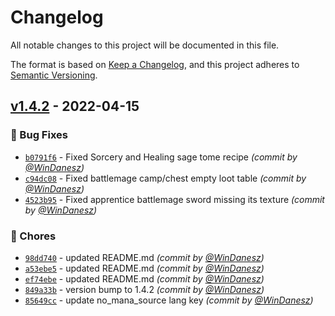 # Changelog
All notable changes to this project will be documented in this file.

The format is based on [Keep a Changelog](https://keepachangelog.com/en/1.0.0/),
and this project adheres to [Semantic Versioning](https://semver.org/spec/v2.0.0.html).

## [v1.4.2] - 2022-04-15
### :bug: Bug Fixes
- [`b0791f6`](https://github.com/WinDanesz/AncientSpellcraft/commit/b0791f6ce78407da42d9bdcc80d500f72b9010de) - Fixed Sorcery and Healing sage tome recipe *(commit by [@WinDanesz](https://github.com/WinDanesz))*
- [`c94dc08`](https://github.com/WinDanesz/AncientSpellcraft/commit/c94dc088322d05e31e9bd4a1219bcbd7a44bac90) - Fixed battlemage camp/chest empty loot table *(commit by [@WinDanesz](https://github.com/WinDanesz))*
- [`4523b95`](https://github.com/WinDanesz/AncientSpellcraft/commit/4523b95081428de0139afc52e7c2cf814805e026) - Fixed apprentice battlemage sword missing its texture *(commit by [@WinDanesz](https://github.com/WinDanesz))*

### :wrench: Chores
- [`98dd740`](https://github.com/WinDanesz/AncientSpellcraft/commit/98dd7407ddf1ef91e2c5fe0f2ea56c2a8a9ac216) - updated README.md *(commit by [@WinDanesz](https://github.com/WinDanesz))*
- [`a53ebe5`](https://github.com/WinDanesz/AncientSpellcraft/commit/a53ebe5590ba32cc08dde757c60da88c0c9bd032) - updated README.md *(commit by [@WinDanesz](https://github.com/WinDanesz))*
- [`ef74ebe`](https://github.com/WinDanesz/AncientSpellcraft/commit/ef74ebe983b7499574f154d854af7acf917de3d0) - updated README.md *(commit by [@WinDanesz](https://github.com/WinDanesz))*
- [`849a33b`](https://github.com/WinDanesz/AncientSpellcraft/commit/849a33b3bc2c64b331888bd54abfd3e6113a00a5) - version bump to 1.4.2 *(commit by [@WinDanesz](https://github.com/WinDanesz))*
- [`85649cc`](https://github.com/WinDanesz/AncientSpellcraft/commit/85649cc76c8cf0a8598a7532382e26cb2f754fab) - update no_mana_source lang key *(commit by [@WinDanesz](https://github.com/WinDanesz))*


[v1.4.2]: https://github.com/WinDanesz/AncientSpellcraft/compare/alpha-1.12.2-1.2.0.103...v1.4.2